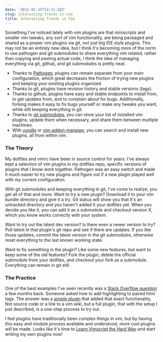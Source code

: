 ```yaml
---
date: '2012-01-15T14:31:28Z'
slug: interesting-trends-in-vim
title: Interesting Trends in Vim
---
```



Something I've noticed lately with vim plugins are that miniscripts and smaller
vim tweaks, any sort of vim functionality, are being packaged and shared as
a proper vim plugins via git, not just big IDE style plugins. This may not be an
entirely new idea, but I think it's becoming more of the norm to use pathogen
and git submodules to share everything vim related, rather than copying and
pasting actual code, I think the idea of managing everything via git, github,
and git submodules is pretty neat.

* Thanks to [Pathogen][1], plugins can remain separate from your main
  configuration, which great decreases the friction of trying new plugins and
  keeping your existing plugins organized.
* Thanks to git, plugins have revision history and stable versions (tags).
* Thanks to github, plugins have easy and stable endpoints to install from, to
  get updates from, and to complain about for bugs. Additionally, forking makes
  it easy to fix bugs yourself or make any tweaks you want, while still keeping
  everything in git.
* Thanks to [git submodules][2], you can store your list of installed vim
  plugins, update them when necessary, and share them between multiple machines.
* With [vundle][3] or [vim-addon-manager][4], you can search and install new
  plugins, all from within vim.

### The Theory

My dotfiles and vimrc have been in source control for years. I've always kept
a selection of vim plugins in my dotfiles repo, specific versions of plugins
that I know work together. Pathogen was an easy switch and made it much easier
to try new plugins and figure out if a new plugin played well with my current
configuration.

With git submodules and keeping everything in git, I've come to realize, you get
all of that and more. Want to try a new plugin? Download it to your vim bundle
directory and give it a try. Git status will show you that it's an untracked
directory and you haven't added it your dotfiles yet. When you decide you like
it, you can add it as a submodule and checkout version X, which you know works
correctly with your system.

Want to try out the latest dev version? Is there even a newer version to try?
Pull latest in that plugin's git repo and see if there are updates. If you like
those updates, commit the latest version in the git submodules, otherwise reset
everything to the last known working state.

Want to fix something in the plugin? Like some new features, but want to keep
some of the old features? Fork the plugin, delete the official submodule from
your dotfiles, and checkout your fork as a submodule. Everything can remain in
git still.

### The Practice

One of the best examples I've seen recently was a [Stack Overflow question][5]
a few months back. Someone asked how to add highlighting to paired html tags.
The answer was a [simple plugin][6] that added that exact functionality. Not
source code or a link to a vim wiki, but a full plugin, that with the setup
I just described, is a one-step process to try out.

I feel plugins have traditionally been complex things in vim, but by having this
easy and module process available and understood, more cool plugins will be
made. Looks like it's time to [Learn Vimscript the Hard Way][7] and start
writing my own plugins now!


[1]: https://github.com/tpope/vim-pathogen
[2]: http://vimcasts.org/episodes/synchronizing-plugins-with-git-submodules-and-pathogen/
[3]: https://github.com/gmarik/vundle
[4]: https://github.com/MarcWeber/vim-addon-manager
[5]: http://stackoverflow.com/questions/8168320/can-vim-highlight-matching-html-tags-like-notepad
[6]: https://github.com/gregsexton/MatchTag
[7]: http://learnvimscriptthehardway.stevelosh.com/
